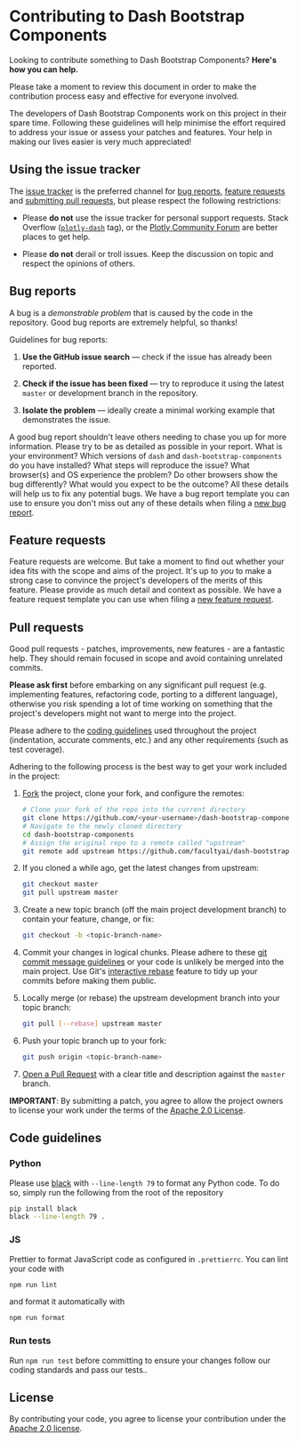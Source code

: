 # Contributing to Dash Bootstrap Components

Looking to contribute something to Dash Bootstrap Components? **Here's how you can help.**

Please take a moment to review this document in order to make the contribution
process easy and effective for everyone involved.

The developers of Dash Bootstrap Components work on this project in their spare
time. Following these guidelines will help minimise the effort required to
address your issue or assess your patches and features. Your help in making our
lives easier is very much appreciated!

## Using the issue tracker

The [issue tracker](https://github.com/facultyai/dash-bootstrap-components/issues) is
the preferred channel for [bug reports](#bug-reports), [feature requests](#feature-requests)
and [submitting pull requests](#pull-requests), but please respect the following
restrictions:

* Please **do not** use the issue tracker for personal support requests.  Stack
  Overflow ([`plotly-dash`](https://stackoverflow.com/questions/tagged/plotly-dash) tag),
  or the [Plotly Community Forum](https://community.plot.ly) are better places to get help.

* Please **do not** derail or troll issues. Keep the discussion on topic and
  respect the opinions of others.

## Bug reports

A bug is a _demonstrable problem_ that is caused by the code in the repository.
Good bug reports are extremely helpful, so thanks!

Guidelines for bug reports:

1. **Use the GitHub issue search** &mdash; check if the issue has already been
   reported.

2. **Check if the issue has been fixed** &mdash; try to reproduce it using the
   latest `master` or development branch in the repository.

3. **Isolate the problem** &mdash; ideally create a minimal working example that
   demonstrates the issue.

A good bug report shouldn't leave others needing to chase you up for more
information. Please try to be as detailed as possible in your report. What is
your environment? Which versions of `dash` and `dash-bootstrap-components` do
you have installed? What steps will reproduce the issue? What browser(s) and OS
experience the problem? Do other browsers show the bug differently? What
would you expect to be the outcome? All these details will help us to fix any
potential bugs. We have a bug report template you can use to ensure you don't
miss out any of these details when filing a [new bug report][new-bug-report].

## Feature requests

Feature requests are welcome. But take a moment to find out whether your idea
fits with the scope and aims of the project. It's up to *you* to make a strong
case to convince the project's developers of the merits of this feature. Please
provide as much detail and context as possible. We have a feature request
template you can use when filing a [new feature request][new-feature-request].

## Pull requests

Good pull requests - patches, improvements, new features - are a fantastic
help. They should remain focused in scope and avoid containing unrelated
commits.

**Please ask first** before embarking on any significant pull request (e.g.
implementing features, refactoring code, porting to a different language),
otherwise you risk spending a lot of time working on something that the
project's developers might not want to merge into the project.

Please adhere to the [coding guidelines](#code-guidelines) used throughout the
project (indentation, accurate comments, etc.) and any other requirements
(such as test coverage).

Adhering to the following process is the best way to get your work
included in the project:

1. [Fork](https://help.github.com/articles/fork-a-repo/) the project, clone your fork,
   and configure the remotes:

   ```bash
   # Clone your fork of the repo into the current directory
   git clone https://github.com/<your-username>/dash-bootstrap-components.git
   # Navigate to the newly cloned directory
   cd dash-bootstrap-components
   # Assign the original repo to a remote called "upstream"
   git remote add upstream https://github.com/facultyai/dash-bootstrap-components.git
   ```

2. If you cloned a while ago, get the latest changes from upstream:

   ```bash
   git checkout master
   git pull upstream master
   ```

3. Create a new topic branch (off the main project development branch) to
   contain your feature, change, or fix:

   ```bash
   git checkout -b <topic-branch-name>
   ```

4. Commit your changes in logical chunks. Please adhere to these [git commit
   message guidelines](https://tbaggery.com/2008/04/19/a-note-about-git-commit-messages.html)
   or your code is unlikely be merged into the main project. Use Git's
   [interactive rebase](https://help.github.com/articles/about-git-rebase/)
   feature to tidy up your commits before making them public.

5. Locally merge (or rebase) the upstream development branch into your topic branch:

   ```bash
   git pull [--rebase] upstream master
   ```

6. Push your topic branch up to your fork:

   ```bash
   git push origin <topic-branch-name>
   ```

7. [Open a Pull Request](https://help.github.com/articles/about-pull-requests/)
    with a clear title and description against the `master` branch.

**IMPORTANT**: By submitting a patch, you agree to allow the project owners to
license your work under the terms of the [Apache 2.0 License](../LICENSE).

## Code guidelines

### Python

Please use [black](https://github.com/python/black) with `--line-length 79` to
format any Python code. To do so, simply run the following from the root of
the repository

```sh
pip install black
black --line-length 79 .
```

### JS

Prettier to format JavaScript code as configured in `.prettierrc`. You can lint
your code with

```bash
npm run lint
```

and format it automatically with

```bash
npm run format
```

### Run tests

Run `npm run test` before committing to ensure your changes follow our coding
standards and pass our tests..

## License

By contributing your code, you agree to license your contribution under the
[Apache 2.0 license](../LICENSE).

[new-bug-report]: https://github.com/facultyai/dash-bootstrap-components/issues/new?template=bug.md
[new-feature-request]: https://github.com/facultyai/dash-bootstrap-components/issues/new?template=feature.md

